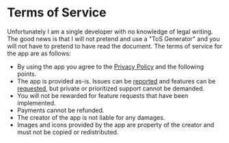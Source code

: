 # Terms of Service
Unfortunately I am a single developer with no knowledge of legal writing. The good news is that I will not pretend and use a "ToS Generator" and you will not have to pretend to have read the document. The terms of service for the app are as follows:

* By using the app you agree to the [Privacy Policy](./Privacy%20Policy.md) and the following points.
* The app is provided as-is. Issues can be [reported](../../issues) and features can be [requested](../../discussions), but private or prioritized support cannot be demanded.
* You will not be rewarded for feature requests that have been implemented.
* Payments cannot be refunded.
* The creator of the app is not liable for any damages.
* Images and icons provided by the app are property of the creator and must not be copied or redistributed.
